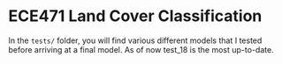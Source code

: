 # ECE471 Land Cover Classification

In the `tests/` folder, you will find various different models that I tested before arriving at a final model. As of now test_18 is the most up-to-date.
